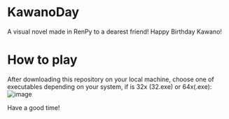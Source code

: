 # KawanoDay
A visual novel made in RenPy to a dearest friend! Happy Birthday Kawano!


# How to play
After downloading this repository on your local machine, choose one of executables depending on your system, if is 32x (32.exe) or 64x(.exe):  
![image](https://user-images.githubusercontent.com/41387704/136678282-9f569354-ff26-44b6-9e31-564e4ff708c2.png)

Have a good time!
